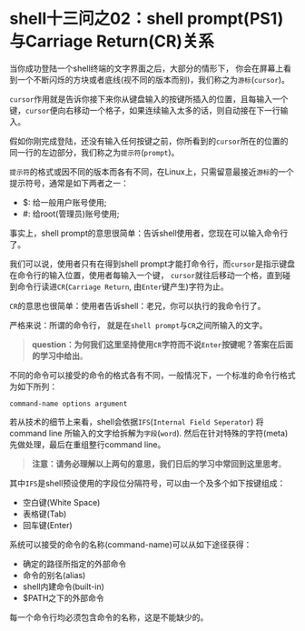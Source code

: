 # shell十三问之02：shell prompt(PS1)与Carriage Return(CR)关系

当你成功登陆一个shell终端的文字界面之后，大部分的情形下，
你会在屏幕上看到一个不断闪烁的方块或者底线(视不同的版本而别)，我们称之为`游标`(`cursor`)。

`cursor`作用就是告诉你接下来你从键盘输入的按键所插入的位置，且每输入一个键，`cursor`便向右移动一个格子，如果连续输入太多的话，则自动接在下一行输入。

假如你刚完成登陆，还没有输入任何按键之前，你所看到的`cursor`所在的位置的同一行的左边部分，我们称之为`提示符`(`prompt`)。

`提示符`的格式或因不同的版本而各有不同，在Linux上，只需留意最接近`游标`的一个提示符号，通常是如下两者之一：

- $: 给一般用户账号使用;
- \#: 给root(管理员)账号使用;

事实上，shell prompt的意思很简单：告诉shell使用者，您现在可以输入命令行了。

我们可以说，使用者只有在得到shell prompt才能打命令行，而`cursor`是指示键盘在命令行的输入位置，使用者每输入一个键，
`cursor`就往后移动一个格，直到碰到命令行读进`CR`(`Carriage Return`, 由`Enter`键产生)字符为止。

`CR`的意思也很简单：使用者告诉shell：老兄，你可以执行的我命令行了。

严格来说：所谓的命令行， 就是在`shell prompt`与`CR`之间所输入的文字。

> **question：为何我们这里坚持使用`CR`字符而不说`Enter`按键呢？答案在后面的学习中给出**。

不同的命令可以接受的命令的格式各有不同，一般情况下，一个标准的命令行格式为如下所列：

```shell
command-name options argument
```

若从技术的细节上来看，shell会依据`IFS`(`Internal Field Seperator`) 将 command line 所输入的文字给拆解为`字段`(`word`).
然后在针对特殊的字符(meta)先做处理，最后在重组整行command line。

> **注意：请务必理解以上两句的意思，我们日后的学习中常回到这里思考**。

其中`IFS`是shell预设使用的字段位分隔符号，可以由一个及多个如下按键组成：

- 空白键(White Space)
- 表格键(Tab)
- 回车键(Enter)

系统可以接受的命令的名称(command-name)可以从如下途径获得：

- 确定的路径所指定的外部命令
- 命令的别名(alias)
- shell内建命令(built-in)
- $PATH之下的外部命令

每一个命令行均必须包含命令的名称，这是不能缺少的。
